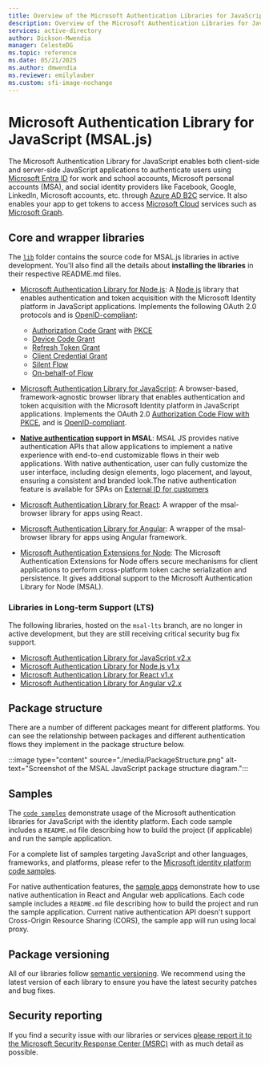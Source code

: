 ```yaml
---
title: Overview of the Microsoft Authentication Libraries for JavaScript
description: Overview of the Microsoft Authentication Libraries for JavaScript
services: active-directory
author: Dickson-Mwendia
manager: CelesteDG
ms.topic: reference
ms.date: 05/21/2025
ms.author: dmwendia
ms.reviewer: emilylauber
ms.custom: sfi-image-nochange
---
```


# Microsoft Authentication Library for JavaScript (MSAL.js)

The Microsoft Authentication Library for JavaScript enables both client-side and server-side JavaScript applications to authenticate users using [Microsoft Entra ID](/entra/identity-platform/v2-overview) for work and school accounts, Microsoft personal accounts (MSA), and social identity providers like Facebook, Google, LinkedIn, Microsoft accounts, etc. through [Azure AD B2C](/../../azure/active-directory-b2c/active-directory-b2c-overview#identity-providers) service. It also enables your app to get tokens to access [Microsoft Cloud](https://www.microsoft.com/enterprise) services such as [Microsoft Graph](https://graph.microsoft.io).

## Core and wrapper libraries

The [`lib`](https://github.com/AzureAD/microsoft-authentication-library-for-js/tree/dev/lib) folder contains the source code for MSAL.js libraries in active development. You'll also find all the details about **installing the libraries** in their respective README.md files.

-   [Microsoft Authentication Library for Node.js](https://github.com/AzureAD/microsoft-authentication-library-for-js/tree/dev/lib/msal-node/): A [Node.js](https://nodejs.org/en/) library that enables authentication and token acquisition with the Microsoft Identity platform in JavaScript applications. Implements the following OAuth 2.0 protocols and is [OpenID-compliant](/entra/identity-platform/v2-protocols-oidc):

    -   [Authorization Code Grant](https://oauth.net/2/grant-types/authorization-code/) with [PKCE](https://oauth.net/2/pkce/)
    -   [Device Code Grant](https://oauth.net/2/grant-types/device-code/)
    -   [Refresh Token Grant](https://oauth.net/2/grant-types/refresh-token/)
    -   [Client Credential Grant](https://oauth.net/2/grant-types/client-credentials/)
    -   [Silent Flow](/entra/identity-platform/msal-acquire-cache-tokens#acquiring-tokens-silently-from-the-cache)
    -   [On-behalf-of Flow](/entra/identity-platform/v2-oauth2-on-behalf-of-flow)

-   [Microsoft Authentication Library for JavaScript](https://github.com/AzureAD/microsoft-authentication-library-for-js/tree/dev/lib/msal-browser/): A browser-based, framework-agnostic browser library that enables authentication and token acquisition with the Microsoft Identity platform in JavaScript applications. Implements the OAuth 2.0 [Authorization Code Flow with PKCE](/entra/identity-platform/v2-oauth2-auth-code-flow), and is [OpenID-compliant](/entra/identity-platform/v2-protocols-oidc).

-   **[Native authentication](/entra/identity-platform/concept-native-authentication) support in MSAL**: MSAL JS provides native authentication APIs that allow applications to implement a native experience with end-to-end customizable flows in their web applications. With native authentication, user can fully customize the user interface, including design elements, logo placement, and layout, ensuring a consistent and branded look.The native authentication feature is available for SPAs on [External ID for customers](/entra/identity-platform/concept-native-authentication)

-   [Microsoft Authentication Library for React](https://github.com/AzureAD/microsoft-authentication-library-for-js/tree/dev/lib/msal-react/): A wrapper of the msal-browser library for apps using React.

-   [Microsoft Authentication Library for Angular](https://github.com/AzureAD/microsoft-authentication-library-for-js/tree/dev/lib/msal-angular/): A wrapper of the msal-browser library for apps using Angular framework.

-   [Microsoft Authentication Extensions for Node](https://github.com/AzureAD/microsoft-authentication-library-for-js/tree/dev/extensions/msal-node-extensions/): The Microsoft Authentication Extensions for Node offers secure mechanisms for client applications to perform cross-platform token cache serialization and persistence. It gives additional support to the Microsoft Authentication Library for Node (MSAL).

### Libraries in Long-term Support (LTS)

The following libraries, hosted on the `msal-lts` branch, are no longer in active development, but they are still receiving critical security bug fix support.

-   [Microsoft Authentication Library for JavaScript v2.x](https://github.com/AzureAD/microsoft-authentication-library-for-js/tree/msal-lts/lib/msal-browser)
-   [Microsoft Authentication Library for Node.js v1.x](https://github.com/AzureAD/microsoft-authentication-library-for-js/tree/msal-lts/lib/msal-node)
-   [Microsoft Authentication Library for React v1.x](https://github.com/AzureAD/microsoft-authentication-library-for-js/tree/msal-lts/lib/msal-react)
-   [Microsoft Authentication Library for Angular v2.x](https://github.com/AzureAD/microsoft-authentication-library-for-js/tree/msal-lts/lib/msal-angular)

## Package structure

There are a number of different packages meant for different platforms. You can see the relationship between packages and different authentication flows they implement in the package structure below.

:::image type="content" source="./media/PackageStructure.png" alt-text="Screenshot of the MSAL JavaScript package structure diagram.":::

## Samples

The [`code samples`](https://github.com/AzureAD/microsoft-authentication-library-for-js/tree/dev/samples) demonstrate usage of the Microsoft authentication libraries for JavaScript with the identity platform. Each code sample includes a `README.md` file describing how to build the project (if applicable) and run the sample application. 

For a complete list of samples targeting JavaScript and other languages, frameworks, and platforms, please refer to the [Microsoft identity platform code samples](/entra/identity-platform/sample-v2-code).

For native authentication features, the [sample apps](https://github.com/Azure-Samples/ms-identity-ciam-native-javascript-samples/tree/main/typescript/native-auth) demonstrate how to use native authentication in React and Angular web applications. Each code sample includes a `README.md` file describing how to build the project and run the sample application. Current native authentication API doesn't support Cross-Origin Resource Sharing (CORS), the sample app will run using local proxy.

## Package versioning

All of our libraries follow [semantic versioning](https://semver.org). We recommend using the latest version of each library to ensure you have the latest security patches and bug fixes.

## Security reporting

If you find a security issue with our libraries or services [please report it to the Microsoft Security Response Center (MSRC)](https://aka.ms/report-security-issue) with as much detail as possible.